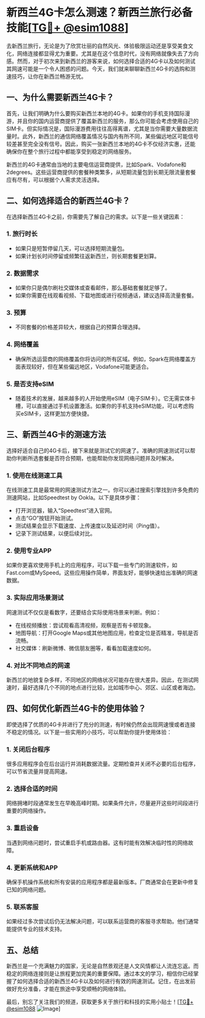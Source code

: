 # 新西兰4G卡怎么测速？新西兰旅行必备技能[[TG💪+ @esim1088](https://t.me/s/esim1088)]

去新西兰旅行，无论是为了欣赏壮丽的自然风光、体验极限运动还是享受美食文化，网络连接都显得尤为重要。尤其是在这个信息时代，没有网络就像失去了方向感。然而，对于初次来到新西兰的游客来说，如何选择合适的4G卡以及如何测试其网速可能是一个令人困惑的问题。今天，我们就来聊聊新西兰4G卡的选购和测速技巧，让你在新西兰畅游无忧。

## 一、为什么需要新西兰4G卡？

首先，让我们明确为什么要购买新西兰本地的4G卡。如果你的手机支持国际漫游，并且你的国内运营商提供了覆盖新西兰的服务，那么你可能会考虑使用自己的SIM卡。但实际情况是，国际漫游费用往往高得离谱，尤其是当你需要大量数据流量时。此外，新西兰的通信网络覆盖情况与国内有所不同，某些偏远地区可能信号较差甚至完全没有信号。因此，购买一张新西兰本地的4G卡不仅经济实惠，还能确保你在整个旅行过程中都能享受到稳定的网络服务。

新西兰的4G卡通常由当地的主要电信运营商提供，比如Spark、Vodafone和2degrees。这些运营商提供的套餐种类繁多，从短期流量包到长期无限流量套餐应有尽有，可以根据个人需求灵活选择。

## 二、如何选择适合的新西兰4G卡？

在选择新西兰4G卡之前，你需要先了解自己的需求。以下是一些关键因素：

### 1. **旅行时长**
   - 如果只是短暂停留几天，可以选择短期流量包。
   - 如果计划长时间停留或频繁往返新西兰，则长期套餐更划算。

### 2. **数据需求**
   - 如果你只是偶尔刷社交媒体或查看邮件，那么基础套餐就足够了。
   - 如果你需要在线观看视频、下载地图或进行视频通话，建议选择高流量套餐。

### 3. **预算**
   - 不同套餐的价格差异较大，根据自己的预算合理选择。

### 4. **网络覆盖**
   - 确保所选运营商的网络覆盖你将访问的所有区域。例如，Spark在网络覆盖方面表现较好，但在某些偏远地区，Vodafone可能更适合。

### 5. **是否支持eSIM**
   - 随着技术的发展，越来越多的人开始使用eSIM（电子SIM卡）。它无需实体卡槽，可以直接通过手机设置激活。如果你的手机支持eSIM功能，可以考虑购买eSIM卡，这样更加方便快捷。

## 三、新西兰4G卡的测速方法

选择好适合自己的4G卡后，接下来就是测试它的网速了。准确的网速测试可以帮助你判断所选套餐是否符合预期，也能帮助你发现网络问题并及时解决。

### 1. **使用在线测速工具**
   在线测速工具是最常用的网速测试方法之一。你可以通过搜索引擎找到许多免费的测速网站，比如Speedtest by Ookla。以下是具体步骤：
   
   - 打开浏览器，输入“Speedtest”进入官网。
   - 点击“GO”按钮开始测试。
   - 测试结果会显示下载速度、上传速度以及延迟时间（Ping值）。
   - 记录下测试结果，以便后续对比。

### 2. **使用专业APP**
   如果你更喜欢使用手机上的应用程序，可以下载一些专门的测速软件，如Fast.com或MySpeed。这些应用操作简单，界面友好，能够快速给出准确的网速数据。

### 3. **实际应用场景测试**
   网速测试不仅仅是看数字，还要结合实际使用场景来判断。例如：
   - 在线视频播放：尝试观看高清视频，观察是否有卡顿现象。
   - 地图导航：打开Google Maps或其他地图应用，检查定位是否精准，导航是否流畅。
   - 社交媒体：刷新微博、微信朋友圈等，看看加载速度如何。

### 4. **对比不同地点的网速**
   新西兰的地貌复杂多样，不同地区的网络状况可能存在很大差异。因此，在测试网速时，最好选择几个不同的地点进行比较，比如城市中心、郊区、山区或者海边。

## 四、如何优化新西兰4G卡的使用体验？

即使选择了优质的4G卡并进行了充分的测速，有时候仍然会出现网速慢或者连接不稳定的情况。以下是一些实用的小技巧，可以帮助你提升使用体验：

### 1. **关闭后台程序**
   很多应用程序会在后台运行并消耗数据流量。定期检查并关闭不必要的后台程序，可以节省流量并提高网速。

### 2. **选择合适的时间**
   网络拥堵时段通常发生在早晚高峰时期。如果条件允许，尽量避开这些时间段进行重要的网络操作。

### 3. **重启设备**
   当遇到网络问题时，尝试重启手机或路由器。这有时能有效解决临时性的网络故障。

### 4. **更新系统和APP**
   确保手机操作系统和所有安装的应用程序都是最新版本。厂商通常会在更新中修复已知的网络问题。

### 5. **联系客服**
   如果经过多次尝试后仍无法解决问题，可以联系运营商的客服寻求帮助。他们通常能提供专业的技术支持。

## 五、总结

新西兰是一个充满魅力的国家，无论是自然景观还是人文风情都让人流连忘返。而稳定的网络连接则是让旅程更加完美的重要保障。通过本文的学习，相信你已经掌握了如何选择合适的新西兰4G卡以及如何进行有效的网速测试。记住，在出发前做好充分准备，才能在旅途中享受顺畅的网络体验。

最后，别忘了关注我们的频道，获取更多关于旅行和科技的实用小贴士！[[TG💪+ @esim1088](https://t.me/s/esim1088) ![Image](https://i.postimg.cc/4NQfJmqS/Snipaste-2025-05-13-00-14-12.png)]